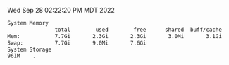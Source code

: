 Wed Sep 28 02:22:20 PM MDT 2022
```bash
System Memory
               total        used        free      shared  buff/cache   available
Mem:           7.7Gi       2.3Gi       2.3Gi       3.0Mi       3.1Gi       4.9Gi
Swap:          7.7Gi       9.0Mi       7.6Gi
System Storage
961M	.
```
